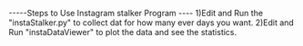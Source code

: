 -----Steps to Use Instagram stalker Program ----
1)Edit and Run the "instaStalker.py" to collect dat for how many ever days you want.
2)Edit and Run "instaDataViewer" to plot the data and see the statistics.
